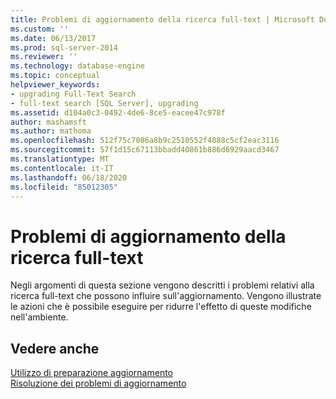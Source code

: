 ```yaml
---
title: Problemi di aggiornamento della ricerca full-text | Microsoft Docs
ms.custom: ''
ms.date: 06/13/2017
ms.prod: sql-server-2014
ms.reviewer: ''
ms.technology: database-engine
ms.topic: conceptual
helpviewer_keywords:
- upgrading Full-Text Search
- full-text search [SQL Server], upgrading
ms.assetid: d104a0c3-0492-4de6-8ce5-eacee47c978f
author: mashamsft
ms.author: mathoma
ms.openlocfilehash: 512f75c7086a8b9c2510552f4888c5cf2eac3116
ms.sourcegitcommit: 57f1d15c67113bbadd40861b886d6929aacd3467
ms.translationtype: MT
ms.contentlocale: it-IT
ms.lasthandoff: 06/18/2020
ms.locfileid: "85012305"
---
```

# <a name="full-text-search-upgrade-issues"></a>Problemi di aggiornamento della ricerca full-text
  Negli argomenti di questa sezione vengono descritti i problemi relativi alla ricerca full-text che possono influire sull'aggiornamento. Vengono illustrate le azioni che è possibile eseguire per ridurre l'effetto di queste modifiche nell'ambiente.  
  
## <a name="see-also"></a>Vedere anche  
 [Utilizzo di preparazione aggiornamento](../../../2014/sql-server/install/working-with-upgrade-advisor.md)   
 [Risoluzione dei problemi di aggiornamento](../../../2014/sql-server/install/resolving-upgrade-issues.md)  
  
  

